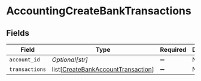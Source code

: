 # AccountingCreateBankTransactions


## Fields

| Field                                                                                     | Type                                                                                      | Required                                                                                  | Description                                                                               |
| ----------------------------------------------------------------------------------------- | ----------------------------------------------------------------------------------------- | ----------------------------------------------------------------------------------------- | ----------------------------------------------------------------------------------------- |
| `account_id`                                                                              | *Optional[str]*                                                                           | :heavy_minus_sign:                                                                        | N/A                                                                                       |
| `transactions`                                                                            | list[[CreateBankAccountTransaction](../../models/shared/createbankaccounttransaction.md)] | :heavy_minus_sign:                                                                        | N/A                                                                                       |